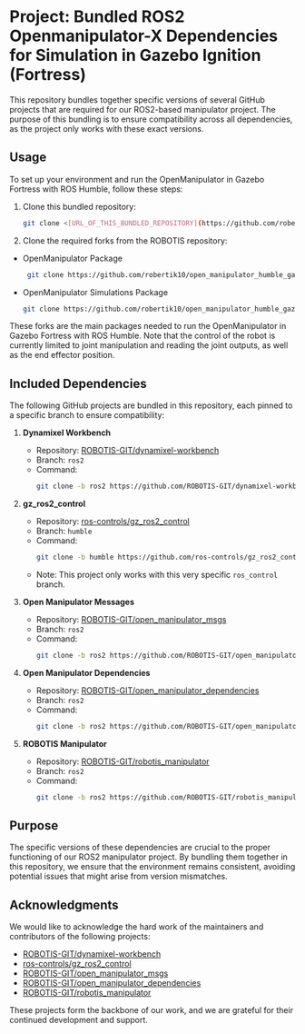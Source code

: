 # Project: Bundled ROS2 Openmanipulator-X Dependencies for Simulation in Gazebo Ignition (Fortress)

This repository bundles together specific versions of several GitHub projects that are required for our ROS2-based manipulator project.
The purpose of this bundling is to ensure compatibility across all dependencies, as the project only works with these exact versions. 

## Usage

To set up your environment and run the OpenManipulator in Gazebo Fortress with ROS Humble, follow these steps:

1. Clone this bundled repository:
   ```bash
   git clone <[URL_OF_THIS_BUNDLED_REPOSITORY](https://github.com/robertik10/Openmanipulator_Gazebo_Humble_Dependencies.git)>
   ```

2. Clone the required forks from the ROBOTIS repository:
  - OpenManipulator Package
    ```bash
     git clone https://github.com/robertik10/open_manipulator_humble_gazebo_fortress.git
     ```

  - OpenManipulator Simulations Package
    ```bash
    git clone https://github.com/robertik10/open_manipulator_humble_gazebo_fortress_simulations.git
    ```

These forks are the main packages needed to run the OpenManipulator in Gazebo Fortress with ROS Humble.
Note that the control of the robot is currently limited to joint manipulation and reading the joint outputs, as well as the end effector position.

## Included Dependencies

The following GitHub projects are bundled in this repository, each pinned to a specific branch to ensure compatibility:

1. **Dynamixel Workbench**
   - Repository: [ROBOTIS-GIT/dynamixel-workbench](https://github.com/ROBOTIS-GIT/dynamixel-workbench)
   - Branch: `ros2`
   - Command: 
     ```bash
     git clone -b ros2 https://github.com/ROBOTIS-GIT/dynamixel-workbench.git
     ```

2. **gz_ros2_control**
   - Repository: [ros-controls/gz_ros2_control](https://github.com/ros-controls/gz_ros2_control)
   - Branch: `humble`
   - Command: 
     ```bash
     git clone -b humble https://github.com/ros-controls/gz_ros2_control.git
     ```
   - Note: This project only works with this very specific `ros_control` branch.

3. **Open Manipulator Messages**
   - Repository: [ROBOTIS-GIT/open_manipulator_msgs](https://github.com/ROBOTIS-GIT/open_manipulator_msgs)
   - Branch: `ros2`
   - Command: 
     ```bash
     git clone -b ros2 https://github.com/ROBOTIS-GIT/open_manipulator_msgs.git
     ```

4. **Open Manipulator Dependencies**
   - Repository: [ROBOTIS-GIT/open_manipulator_dependencies](https://github.com/ROBOTIS-GIT/open_manipulator_dependencies)
   - Branch: `ros2`
   - Command: 
     ```bash
     git clone -b ros2 https://github.com/ROBOTIS-GIT/open_manipulator_dependencies.git
     ```

5. **ROBOTIS Manipulator**
   - Repository: [ROBOTIS-GIT/robotis_manipulator](https://github.com/ROBOTIS-GIT/robotis_manipulator)
   - Branch: `ros2`
   - Command: 
     ```bash
     git clone -b ros2 https://github.com/ROBOTIS-GIT/robotis_manipulator.git
     ```

## Purpose

The specific versions of these dependencies are crucial to the proper functioning of our ROS2 manipulator project.
By bundling them together in this repository, we ensure that the environment remains consistent, avoiding potential issues that might arise from version mismatches.

## Acknowledgments

We would like to acknowledge the hard work of the maintainers and contributors of the following projects:

- [ROBOTIS-GIT/dynamixel-workbench](https://github.com/ROBOTIS-GIT/dynamixel-workbench)
- [ros-controls/gz_ros2_control](https://github.com/ros-controls/gz_ros2_control)
- [ROBOTIS-GIT/open_manipulator_msgs](https://github.com/ROBOTIS-GIT/open_manipulator_msgs)
- [ROBOTIS-GIT/open_manipulator_dependencies](https://github.com/ROBOTIS-GIT/open_manipulator_dependencies)
- [ROBOTIS-GIT/robotis_manipulator](https://github.com/ROBOTIS-GIT/robotis_manipulator)

These projects form the backbone of our work, and we are grateful for their continued development and support.
